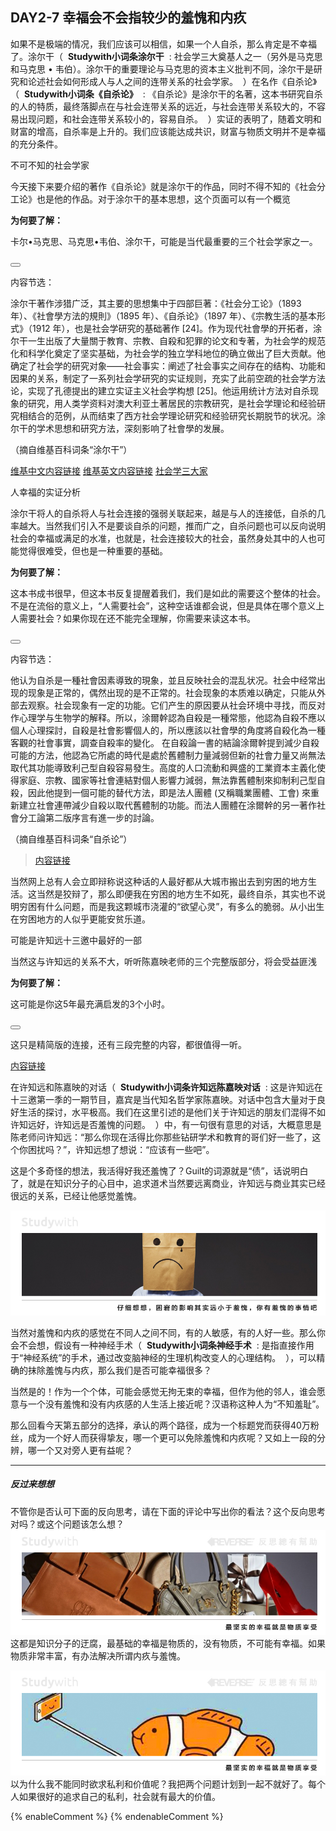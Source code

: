 ## DAY2-7 幸福会不会指较少的羞愧和内疚

如果不是极端的情况，我们应该可以相信，如果一个人自杀，那么肯定是不幸福了。涂尔干（&nbsp;&nbsp;**Studywith小词条涂尔干**&nbsp;&nbsp;:&nbsp;社会学三大奠基人之一（另外是马克思和马克思 • 韦伯）。涂尔干的重要理论与马克思的资本主义批判不同，涂尔干是研究和论述社会如何形成人与人之间的连带关系的社会学家。&nbsp;&nbsp;）在名作《自杀论》（&nbsp;&nbsp;**Studywith小词条《自杀论》**&nbsp;&nbsp;:&nbsp;《自杀论》是涂尔干的名著，这本书研究自杀的人的特质，最终落脚点在与社会连带关系的远近，与社会连带关系较大的，不容易出现问题，和社会连带关系较小的，容易自杀。&nbsp;&nbsp;）实证的表明了，随着文明和财富的增高，自杀率是上升的。我们应该能达成共识，财富与物质文明并不是幸福的充分条件。

<!--sec data-title="Studywith知识链接" data-id="section48" data-show=true ces-->

不可不知的社会学家

今天接下来要介绍的著作《自杀论》就是涂尔干的作品，同时不得不知的《社会分工论》也是他的作品。对于涂尔干的基本思想，这个页面可以有一个概览

**为何要了解：**

卡尔•马克思、马克思•韦伯、涂尔干，可能是当代最重要的三个社会学家之一。

<button class="section" target="section49" show="展开具体内容" hide="收起具体内容" ></button>

<!--endsec-->

<!--sec data-title="链接主题" aria-expanded="false" data-id="section49" data-show=false ces-->

内容节选：

涂尔干著作涉猎广泛，其主要的思想集中于四部巨著：《社会分工论》（1893 年）、《社會學方法的規則》（1895 年）、《自杀论》（1897 年）、《宗教生活的基本形式》（1912 年），也是社会学研究的基础著作 [24]。作为现代社會學的开拓者，涂尔干一生出版了大量關于教育、宗教、自殺和犯罪的论文和专著，为社会学的规范化和科学化奠定了坚实基础，为社会学的独立学科地位的确立做出了巨大贡献。他确定了社会学的研究对象——社会事实：阐述了社会事实之间存在的结构、功能和因果的关系，制定了一系列社会学研究的实证规则，充实了此前空疏的社会学方法论，实现了孔德提出的建立实证主义社会学构想 [25]。他运用统计方法对自杀现象的研究，用人类学资料对澳大利亚土著居民的宗教研究，是社会学理论和经验研究相结合的范例，从而结束了西方社会学理论研究和经验研究长期脱节的状况。涂尔干的学术思想和研究方法，深刻影响了社會學的发展。

（摘自维基百科词条“涂尔干”）

[维基中文内容链接](https://zh.wikipedia.org/wiki/爱米尔·涂尔干)  [维基英文内容链接](https://en.wikipedia.org/wiki/Émile_Durkheim)  [社会学三大家](https://philosophy.hk01.com/channel/無睡意哲學/48961/社會學：涂爾幹、韋伯、馬克思)

<!--endsec-->

<!--sec data-title="Studywith知识链接" data-id="section50" data-show=true ces-->

人幸福的实证分析

涂尔干将人的自杀将人与社会连接的强弱关联起来，越是与人的连接低，自杀的几率越大。当然我们引入不是要谈自杀的问题，推而广之，自杀问题也可以反向说明社会的幸福或满足的水准，也就是，社会连接较大的社会，虽然身处其中的人也可能觉得很难受，但也是一种重要的基础。

**为何要了解：**

这本书成书很早，但这本书反复提醒着我们，我们是如此的需要这个整体的社会。不是在流俗的意义上，“人需要社会”，这种空话谁都会说，但是具体在哪个意义上人需要社会？如果你现在还不能完全理解，你需要来读这本书。

<button class="section" target="section51" show="展开具体内容" hide="收起具体内容" ></button>

<!--endsec-->

<!--sec data-title="链接主题" aria-expanded="false" data-id="section51" data-show=false ces-->

内容节选：

他认为自杀是一種社會因素導致的現象，並且反映社会的混乱状况。社会中经常出现的现象是正常的，偶然出现的是不正常的。社会现象的本质难以确定，只能从外部去观察。社会现象有一定的功能。它们产生的原因要从社会环境中寻找，而反对作心理学与生物学的解释。所以，涂爾幹認為自殺是一種常態，他認為自殺不應以個人心理探討，自殺是社會影響個人的，所以應該以社會學的角度將自殺化為一種客觀的社會事實，調查自殺率的變化。
在自殺論一書的結論涂爾幹提到減少自殺可能的方法，他認為它所處的時代是處於舊體制力量減弱但新的社會力量又尚無法取代其功能導致利己型自殺容易發生。高度的人口流動和興盛的工業資本主義化使得家庭、宗教、國家等社會連結對個人影響力減弱，無法靠舊體制來抑制利己型自殺，因此他提到一個可能的替代方法，即是法人團體 (又稱職業團體、工會) 來重新建立社會連帶減少自殺以取代舊體制的功能。而法人團體在涂爾幹的另一著作社會分工論第二版序言有進一步的討論。

（摘自维基百科词条“自杀论”）

> [内容链接](https://zh.wikipedia.org/wiki/自杀论)

<!--endsec-->

当然网上总有人会立即辩称说这种话的人最好都从大城市搬出去到穷困的地方生活。这当然是狡辩了，那么即便我在穷困的地方生不如死，最终自杀，其实也不说明穷困有什么问题，而是我这颗城市浇灌的“欲望心灵”，有多么的脆弱。从小出生在穷困地方的人似乎更能安贫乐道。

<!--sec data-title="Studywith知识链接" data-id="section52" data-show=true ces-->

可能是许知远十三邀中最好的一部

当然这与许知远的关系不大，听听陈嘉映老师的三个完整版部分，将会受益匪浅

**为何要了解：**

这可能是你这5年最充满启发的3个小时。

<button class="section" target="section53" show="展开具体内容" hide="收起具体内容" ></button>

<!--endsec-->

<!--sec data-title="链接主题" aria-expanded="false" data-id="section53" data-show=false ces-->

这只是精简版的连接，还有三段完整的内容，都很值得一听。

[内容链接](https://v.qq.com/x/cover/4oocb872jxju3c6/f0375ahngm2.html)

<!--endsec-->

在许知远和陈嘉映的对话（&nbsp;&nbsp;**Studywith小词条许知远陈嘉映对话**&nbsp;&nbsp;:&nbsp;这是许知远在十三邀第一季的一期节目，嘉宾是当代知名哲学家陈嘉映。对话中包含大量对于良好生活的探讨，水平极高。我们在这里引述的是他们关于许知远的朋友们混得不如许知远好，许知远是否羞愧的问题。&nbsp;&nbsp;）中，有一句很有意思的对话，大概意思是陈老师问许知远：“那么你现在活得比你那些钻研学术和教育的哥们好一些了，这个你困扰吗？”，许知远想了想说：“应该有一些吧”。

这是个多奇怪的想法，我活得好我还羞愧了？Guilt的词源就是“债”，话说明白了，就是在知识分子的心目中，追求道术当然要远离商业，许知远与商业其实已经很远的关系，已经让他感觉羞愧。

![](/assets/16.jpg)

当然对羞愧和内疚的感觉在不同人之间不同，有的人敏感，有的人好一些。那么你会不会想，假设有一种神经手术（&nbsp;&nbsp;**Studywith小词条神经手术**&nbsp;&nbsp;:&nbsp;是指直接作用于“神经系统”的手术，通过改变脑神经的生理机构改变人的心理结构。&nbsp;&nbsp;），可以精确的抹除羞愧与内疚，那么我们是否可能幸福很多？

当然是的！作为一个个体，可能会感觉无拘无束的幸福，但作为他的邻人，谁会愿意与一个没有羞愧和没有内疚感的人生活上接近呢？汉语称这种人为“不知羞耻”。

那么回看今天第五部分的选择，承认的两个路径，成为一个标题党而获得40万粉丝，成为一个好人而获得挚友，哪一个更可以免除羞愧和内疚呢？又如上一段的分辨，哪一个又对旁人更有益呢？

---

##### 反过来想想

不管你是否认可下面的反向思考，请在下面的评论中写出你的看法？这个反向思考对吗？或这个问题该怎么想？![](/assets/38.jpg)这都是知识分子的迂腐，最基础的幸福是物质的，没有物质，不可能有幸福。如果物质非常丰富，有办法解决所谓内疚与羞愧。

![](/assets/39.jpg)以为什么我不能同时欲求私利和价值呢？我把两个问题计划到一起不就好了。每个人如果很好的追求自己的私利，社会就有最大的价值。

{% enableComment %}
{% endenableComment %}

